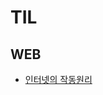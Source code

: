 # TIL
## WEB   
  + [인터넷의 작동원리](https://github.com/limhyerin/TIL/blob/main/web/%EC%9D%B8%ED%84%B0%EB%84%B7%EC%9D%98%20%EC%9E%91%EB%8F%99%EC%9B%90%EB%A6%AC.md)
